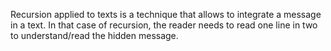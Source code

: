 Recursion applied to texts is a technique that allows to integrate a message in a text. In that case of recursion, the reader needs to read one line in two to understand/read the hidden message.
